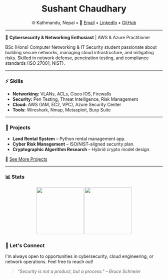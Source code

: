 <h1 align="center">Sushant Chaudhary</h1>

<p align="center">
  🌐 Kathmandu, Nepal • 📧 <a href="mailto:sushantchaudhary493@gmail.com">Email</a> • 
  <a href="https://linkedin.com/in/sushantchy" target="_blank">LinkedIn</a> • 
  <a href="https://github.com/SushhantC" target="_blank">GitHub</a>
</p>

---

🔐 **Cybersecurity & Networking Enthusiast** | AWS & Azure Practitioner  

BSc (Hons) Computer Networking & IT Security student passionate about building secure networks, managing cloud infrastructure, and mitigating risks. Skilled in network defense, penetration testing, and compliance standards (ISO 27001, NIST).

---

### ⚡ Skills
- **Networking:** VLANs, ACLs, Cisco IOS, Firewalls  
- **Security:** Pen Testing, Threat Intelligence, Risk Management  
- **Cloud:** AWS (IAM, EC2, VPC), Azure Security Center  
- **Tools:** Wireshark, Nmap, Metasploit, Burp Suite  

---

### 📌 Projects
- **Land Rental System** – Python rental management app.  
- **Cyber Risk Management** – ISO/NIST-aligned security plan.  
- **Cryptographic Algorithm Research** – Hybrid crypto model design.  

🔗 [See More Projects](https://github.com/SushhantC)

---

### 📊 Stats
<p align="center">
  <img src="https://github-readme-stats.vercel.app/api?username=SushhantC&show_icons=true&theme=default&hide_border=true" height="150"/>
  <img src="https://github-readme-stats.vercel.app/api/top-langs/?username=SushhantC&layout=compact&theme=default&hide_border=true" height="150"/>
</p>


### 🤝 Let's Connect

I'm always open to opportunities in cybersecurity, cloud engineering, or network operations. Feel free to reach out!

> *"Security is not a product, but a process." – Bruce Schneier*


